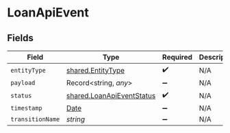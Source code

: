 # LoanApiEvent


## Fields

| Field                                                                                         | Type                                                                                          | Required                                                                                      | Description                                                                                   |
| --------------------------------------------------------------------------------------------- | --------------------------------------------------------------------------------------------- | --------------------------------------------------------------------------------------------- | --------------------------------------------------------------------------------------------- |
| `entityType`                                                                                  | [shared.EntityType](../../models/shared/entitytype.md)                                        | :heavy_check_mark:                                                                            | N/A                                                                                           |
| `payload`                                                                                     | Record<string, *any*>                                                                         | :heavy_minus_sign:                                                                            | N/A                                                                                           |
| `status`                                                                                      | [shared.LoanApiEventStatus](../../models/shared/loanapieventstatus.md)                        | :heavy_check_mark:                                                                            | N/A                                                                                           |
| `timestamp`                                                                                   | [Date](https://developer.mozilla.org/en-US/docs/Web/JavaScript/Reference/Global_Objects/Date) | :heavy_minus_sign:                                                                            | N/A                                                                                           |
| `transitionName`                                                                              | *string*                                                                                      | :heavy_minus_sign:                                                                            | N/A                                                                                           |